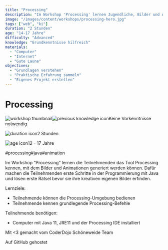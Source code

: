 ```yaml
---
title: "Processing"
description: "Im Workshop 'Processing' lernen Jugendliche, Bilder und Animationen mit Java und Processing zu erstellen. Keine Vorkenntnisse notwendig. Kreativ programmieren leicht gemacht."
image: "/images/content/workshops/processing-hero.jpg"
tags: ["web", "ki"]
duration: "2 Stunden"
age: "14-17 Jahre"
difficulty: "Advanced"
knowledge: "Grundkenntnisse hilfreich"
materials:
  - "Computer"
  - "Internet"
  - "Gute Laune"
objectives:
  - "Grundlagen verstehen"
  - "Praktische Erfahrung sammeln"
  - "Eigenes Projekt erstellen"
---
```


# Processing

![workshop thumbnail](/de/workshops/processing/processing.png)![previous knowledge icon](/images/knowledge.svg)Keine Vorkenntnisse notwendig

![duration icon](/images/clock.svg)2 Stunden

![age icon](/images/user.svg)12 - 17 Jahre

#processing#java#animation

Im Workshop “Processing” lernen die Teilnehmenden das Tool Processing kennen, mit dem Bilder und Animationen generiert werden können. Dafür machen die Teilnehmenden erste Schritte in der Programmierung mit Java und lösen erste Rätsel bevor sie ihre kreativen eigenen Bilder erfinden.

Lernziele:

- Teilnehmende können die Processing-Umgebung bedienen
- Teilnehmende kennen grundlegende Processing-Befehle

Teilnehmende benötigen:

- Computer mit Java 11, JRE11 und der Processing IDE installiert

Mit <3 gemacht vom CoderDojo Schöneweide Team

Auf GitHub gehostet

